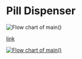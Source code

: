 # Pill Dispenser

![Flow chart of main()](https://viewer.diagrams.net/?tags=%7B%7D&highlight=0000ff&edit=_blank&layers=1&nav=1&title=PillDispenser_main.drawio#R7Vhbl9IwEP41HJ%2F09IIFHi277Kq4Z5XVPT6GNrSRtFPTlIu%2F3glNaUuRi8peOMsDJzOdTpL5vrlAy%2B5HiytBkvAT%2BJS3LMNftOyLlmX1TAO%2FlWKZK9rddq4IBPNzlVkqRuwX1Ur9XpAxn6Y1QwnAJUvqSg%2FimHqypiNCwLxuNgFe3zUhAW0oRh7hTe0982WYa7tWp9RfUxaExc6m08ufRKQw1jdJQ%2BLDvKKyL1t2XwDIfBUt%2BpSr2BVxuX%2B%2FvOfDqXP14XP6k3x1P97dfHudOxsc88r6CoLG8v%2B6tnLXM8IzHS99V7ksAiggi32qnBgt2w1lxHFp4vIHlXKpASeZBFSBkCEEEBM%2BBEi03QRiqc1MJdPYf6eARXnMwZvmqgHjXO%2BBkrbvopRKAdM1dsrBGghlzMmYcpd402B10D5wEPgohpgqVz6SQd%2BlPNxlqXUPjK3GIIVMeHSHna0pTkRAd%2Flzcjt1vgpPNXJXFCIqxRINBOVEslmdzETnRLC2K3HHhYb%2BCBrYDRoMSZSorAeaxq8kruYgpju4oXCZh0zSUUJWAZpjNanzpcoDvKobcJKmGsU9IB8H0owKSRc7w1o8dXRu6%2BLW1eK8rBRmkf5hpUq0jRMB0W4A8R2L50tK%2FktKOgemZNGx9uakJktBjINTVHu6BRbLiglMJikebJM66w3%2Fnk1vG2y6gQaZ9uPxrOn2SGTqHMcl88lzyflDi3A4hsEdC1wFapXwLAiQLOgubtmDZu0KIRpn6f52UcNYMWhAIsZVvK4pn1HJPLKlqRDOAtz3wkO4qdhOHtySxQFKTindrciK9feEzaZTbzZrudptjC3dpnuqbtNpYHqL6OXQWQZf4XtmHd%2B2NkDoPXbL7x5SpJ91CX7wjl9U0%2F0t3zywTGv2GG9s%2FNQI9PSngN5BM%2BXLGHAahlnnNggUJ6zwyc34uDkJjDMRrwYByOTLJLBrErC2NaEHnQSKQlgB9QtNCEMwjeE5zgGbv%2Fzb9mPPAUWlqEPAVUwtI8%2BwM8NgcxazzdNhgGL5T21eCsu%2Fu%2B3L3w%3D%3D "Flow chart of main()")

[link](https://viewer.diagrams.net/?tags=%7B%7D&highlight=0000ff&edit=_blank&layers=1&nav=1&title=PillDispenser_main.drawio#R7Vhbl9IwEP41HJ%2F09IIFHi277Kq4Z5XVPT6GNrSRtFPTlIu%2F3glNaUuRi8peOMsDJzOdTpL5vrlAy%2B5HiytBkvAT%2BJS3LMNftOyLlmX1TAO%2FlWKZK9rddq4IBPNzlVkqRuwX1Ur9XpAxn6Y1QwnAJUvqSg%2FimHqypiNCwLxuNgFe3zUhAW0oRh7hTe0982WYa7tWp9RfUxaExc6m08ufRKQw1jdJQ%2BLDvKKyL1t2XwDIfBUt%2BpSr2BVxuX%2B%2FvOfDqXP14XP6k3x1P97dfHudOxsc88r6CoLG8v%2B6tnLXM8IzHS99V7ksAiggi32qnBgt2w1lxHFp4vIHlXKpASeZBFSBkCEEEBM%2BBEi03QRiqc1MJdPYf6eARXnMwZvmqgHjXO%2BBkrbvopRKAdM1dsrBGghlzMmYcpd402B10D5wEPgohpgqVz6SQd%2BlPNxlqXUPjK3GIIVMeHSHna0pTkRAd%2Flzcjt1vgpPNXJXFCIqxRINBOVEslmdzETnRLC2K3HHhYb%2BCBrYDRoMSZSorAeaxq8kruYgpju4oXCZh0zSUUJWAZpjNanzpcoDvKobcJKmGsU9IB8H0owKSRc7w1o8dXRu6%2BLW1eK8rBRmkf5hpUq0jRMB0W4A8R2L50tK%2FktKOgemZNGx9uakJktBjINTVHu6BRbLiglMJikebJM66w3%2Fnk1vG2y6gQaZ9uPxrOn2SGTqHMcl88lzyflDi3A4hsEdC1wFapXwLAiQLOgubtmDZu0KIRpn6f52UcNYMWhAIsZVvK4pn1HJPLKlqRDOAtz3wkO4qdhOHtySxQFKTindrciK9feEzaZTbzZrudptjC3dpnuqbtNpYHqL6OXQWQZf4XtmHd%2B2NkDoPXbL7x5SpJ91CX7wjl9U0%2F0t3zywTGv2GG9s%2FNQI9PSngN5BM%2BXLGHAahlnnNggUJ6zwyc34uDkJjDMRrwYByOTLJLBrErC2NaEHnQSKQlgB9QtNCEMwjeE5zgGbv%2Fzb9mPPAUWlqEPAVUwtI8%2BwM8NgcxazzdNhgGL5T21eCsu%2Fu%2B3L3w%3D%3D)

[![Flow chart of main()](https://viewer.diagrams.net/?tags=%7B%7D&highlight=0000ff&edit=_blank&layers=1&nav=1&title=PillDispenser_main.drawio#R7Vhbl9IwEP41HJ%2F09IIFHi277Kq4Z5XVPT6GNrSRtFPTlIu%2F3glNaUuRi8peOMsDJzOdTpL5vrlAy%2B5HiytBkvAT%2BJS3LMNftOyLlmX1TAO%2FlWKZK9rddq4IBPNzlVkqRuwX1Ur9XpAxn6Y1QwnAJUvqSg%2FimHqypiNCwLxuNgFe3zUhAW0oRh7hTe0982WYa7tWp9RfUxaExc6m08ufRKQw1jdJQ%2BLDvKKyL1t2XwDIfBUt%2BpSr2BVxuX%2B%2FvOfDqXP14XP6k3x1P97dfHudOxsc88r6CoLG8v%2B6tnLXM8IzHS99V7ksAiggi32qnBgt2w1lxHFp4vIHlXKpASeZBFSBkCEEEBM%2BBEi03QRiqc1MJdPYf6eARXnMwZvmqgHjXO%2BBkrbvopRKAdM1dsrBGghlzMmYcpd402B10D5wEPgohpgqVz6SQd%2BlPNxlqXUPjK3GIIVMeHSHna0pTkRAd%2Flzcjt1vgpPNXJXFCIqxRINBOVEslmdzETnRLC2K3HHhYb%2BCBrYDRoMSZSorAeaxq8kruYgpju4oXCZh0zSUUJWAZpjNanzpcoDvKobcJKmGsU9IB8H0owKSRc7w1o8dXRu6%2BLW1eK8rBRmkf5hpUq0jRMB0W4A8R2L50tK%2FktKOgemZNGx9uakJktBjINTVHu6BRbLiglMJikebJM66w3%2Fnk1vG2y6gQaZ9uPxrOn2SGTqHMcl88lzyflDi3A4hsEdC1wFapXwLAiQLOgubtmDZu0KIRpn6f52UcNYMWhAIsZVvK4pn1HJPLKlqRDOAtz3wkO4qdhOHtySxQFKTindrciK9feEzaZTbzZrudptjC3dpnuqbtNpYHqL6OXQWQZf4XtmHd%2B2NkDoPXbL7x5SpJ91CX7wjl9U0%2F0t3zywTGv2GG9s%2FNQI9PSngN5BM%2BXLGHAahlnnNggUJ6zwyc34uDkJjDMRrwYByOTLJLBrErC2NaEHnQSKQlgB9QtNCEMwjeE5zgGbv%2Fzb9mPPAUWlqEPAVUwtI8%2BwM8NgcxazzdNhgGL5T21eCsu%2Fu%2B3L3w%3D%3D "Flow chart of main()")](https://viewer.diagrams.net/?tags=%7B%7D&highlight=0000ff&edit=_blank&layers=1&nav=1&title=PillDispenser_main.drawio#R7Vhbl9IwEP41HJ%2F09IIFHi277Kq4Z5XVPT6GNrSRtFPTlIu%2F3glNaUuRi8peOMsDJzOdTpL5vrlAy%2B5HiytBkvAT%2BJS3LMNftOyLlmX1TAO%2FlWKZK9rddq4IBPNzlVkqRuwX1Ur9XpAxn6Y1QwnAJUvqSg%2FimHqypiNCwLxuNgFe3zUhAW0oRh7hTe0982WYa7tWp9RfUxaExc6m08ufRKQw1jdJQ%2BLDvKKyL1t2XwDIfBUt%2BpSr2BVxuX%2B%2FvOfDqXP14XP6k3x1P97dfHudOxsc88r6CoLG8v%2B6tnLXM8IzHS99V7ksAiggi32qnBgt2w1lxHFp4vIHlXKpASeZBFSBkCEEEBM%2BBEi03QRiqc1MJdPYf6eARXnMwZvmqgHjXO%2BBkrbvopRKAdM1dsrBGghlzMmYcpd402B10D5wEPgohpgqVz6SQd%2BlPNxlqXUPjK3GIIVMeHSHna0pTkRAd%2Flzcjt1vgpPNXJXFCIqxRINBOVEslmdzETnRLC2K3HHhYb%2BCBrYDRoMSZSorAeaxq8kruYgpju4oXCZh0zSUUJWAZpjNanzpcoDvKobcJKmGsU9IB8H0owKSRc7w1o8dXRu6%2BLW1eK8rBRmkf5hpUq0jRMB0W4A8R2L50tK%2FktKOgemZNGx9uakJktBjINTVHu6BRbLiglMJikebJM66w3%2Fnk1vG2y6gQaZ9uPxrOn2SGTqHMcl88lzyflDi3A4hsEdC1wFapXwLAiQLOgubtmDZu0KIRpn6f52UcNYMWhAIsZVvK4pn1HJPLKlqRDOAtz3wkO4qdhOHtySxQFKTindrciK9feEzaZTbzZrudptjC3dpnuqbtNpYHqL6OXQWQZf4XtmHd%2B2NkDoPXbL7x5SpJ91CX7wjl9U0%2F0t3zywTGv2GG9s%2FNQI9PSngN5BM%2BXLGHAahlnnNggUJ6zwyc34uDkJjDMRrwYByOTLJLBrErC2NaEHnQSKQlgB9QtNCEMwjeE5zgGbv%2Fzb9mPPAUWlqEPAVUwtI8%2BwM8NgcxazzdNhgGL5T21eCsu%2Fu%2B3L3w%3D%3D)
